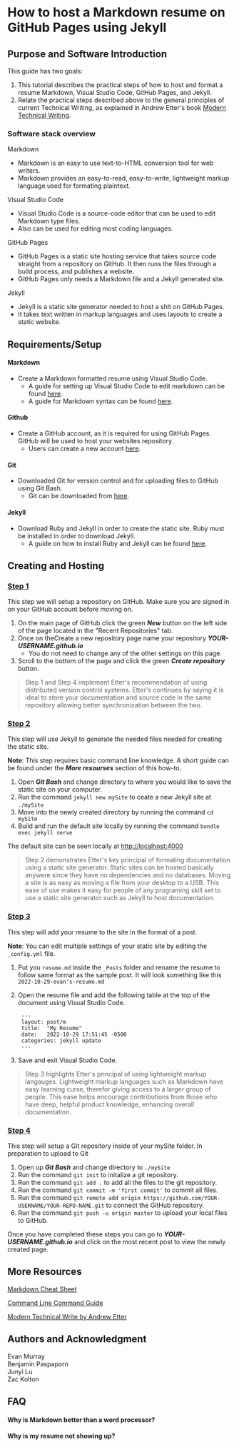 # How to host a Markdown resume on GitHub Pages using Jekyll  

## Purpose and Software Introduction  

This guide has two goals:  

1. This tutorial describes the practical steps of how to host and format a resume Markdown, Visual Studio Code, GitHub Pages, and Jekyll.
2. Relate the practical steps described above to the general principles of current Technical
Writing, as explained in Andrew Etter's book [Modern Technical Writing](https://www.amazon.ca/Modern-Technical-Writing-Introduction-Documentation-ebook/dp/B01A2QL9SS).


### Software stack overview

Markdown

* Markdown is an easy to use text-to-HTML conversion tool for web writers.
* Markdown provides an easy-to-read, easy-to-write, lightweight markup language used for formating plaintext.

Visual Studio Code 

* Visual Studio Code is a source-code editor that can be used to edit Markdown type files.
* Also can be used for editing most coding languages.

GitHub Pages 

* GitHub Pages is a static site hosting service that takes source code straight from a repository on GitHub. It then runs the files through a build process, and publishes a website.
* GitHub Pages only needs a Markdown file and a Jekyll generated site.

Jekyll

* Jekyll is a static site generator needed to host a shit on GitHub Pages.
* It takes text written in markup languages and uses layouts to create a static website.


## Requirements/Setup

#### Markdown

* Create a Markdown formatted resume using Visual Studio Code.
	* A guide for setting up Visual Studio Code to edit markdown can be found [here](https://code.visualstudio.com/docs/languages/markdown).
	* A guide for Markdown syntax can be found [here](https://www.markdownguide.org/basic-syntax/).


#### Github

* Create a GitHub account, as it is required for using GitHub Pages. GitHub will be used to host your websites repository.
	* 	Users can create a new account [here](https://github.com/signup).

#### Git

* Downloaded Git for version control and for uploading files to GitHub using Git Bash.
	* Git can be downloaded from [here](https://git-scm.com/downloads).

#### Jekyll

* Download Ruby and Jekyll in order to create the static site. Ruby must be installed in order to download Jekyll.
	* A guide on how to install Ruby and Jekyll can be found [here](https://jekyllrb.com/docs/installation/windows/).

## Creating and Hosting

### **<u>Step 1</u>** 

This step we will setup a repository on GitHub. Make sure you are signed in on your GitHub account before moving on.

1. On the main page of GitHub click the green ***New*** button on the left side of the page located in the "Recent Repositories" tab.
2. Once on theCreate a new repository page name your repository ***YOUR-USERNAME.github.io***
	* 	You do not need to change any of the other settings on this page.
3. Scroll to the bottom of the page and click the green ***Create repository*** button.

>Step 1 and Step 4 implement Etter's recommendation of using distributed version control systems. Etter's continues by saying it is ideal to store your documentation and source code in the same repository allowing better synchronization between the two. 

### **<u>Step 2</u>** 

This step will use Jekyll to generate the needed files needed for creating the static site. 

**Note**: This step requires basic command line knowledge. A short guide can be found under the ***More resourses*** section of this how-to. 

1. Open ***Git Bash*** and change directory to where you would like to save the static site on your computer.
2. Run the command `jekyll new mySite` to ceate a new Jekyll site at `./mySite`
3. Move into the newly created directory by running the command `cd mySite`
4. Build and run the default site locally by running the command `bundle exec jekyll serve`

The default site can be seen locally at <http://localhost:4000>

> Step 2 demonstrates Etter's key principal of formating documentation using a static site generator. Static sites can be hosted basically anywere since they have no dependencies and no databases. Moving a site is as easy as moving a file from your desktop to a USB. This ease of use makes it easy for people of any programing skill set to use a static site generator such as Jekyll to host documentation.

### **<u>Step 3</u>** 
 
This step will add your resume to the site in the format of a post.

**Note**: You can edit multiple settings of your static site by editing the `_config.yml` file.

1. Put you `resume.md` inside the `_Posts` folder and rename the resume to follow same format as the sample post. It will look something like this `2022-10-29-evan's-resume.md`
2. Open the resume file and add the following table at the top of the document using Visual Studio Code. 

		---
		layout: post/m
		title:  "My Resume"  
		date:   2022-10-29 17:51:45 -0500
		categories: jekyll update
		---	
3. Save and exit Visual Studio Code.

> Step 3 highlights Etter's principal of using lightweight markup langauges. Lightweight markup languages such as Markdown have easy learning curse, therefor giving access to a larger group of people. This ease helps encourage contributions from those who have deep, helpful product knowledge, enhancing overall documentation. 

### **<u>Step 4</u>** 

This step will setup a Git repository inside of your mySite folder. In preparation to upload to Git

1. Open up ***Git Bash*** and change directory to `./mySite`
2. Run the command `git init` to initalize a git repository.
3. Run the command `git add .` to add all the files to the git repository.
4. Run the command `git commit -m 'first commit'` to commit all files.
5. Run the command `git remote add origin https://github.com/YOUR-USERNAME/YOUR-REPO-NAME.git` to connect the GitHub repository.
6. Run the command `git push -u origin master` to upload your local files to GitHub.

Once you have completed these steps you can go to ***YOUR-USERNAME.github.io*** and click on the most recent post to view the newly created page.

## More Resources

[Markdown Cheat Sheet](https://www.markdownguide.org/basic-syntax/)

[Command Line Command Guide](https://www.freecodecamp.org/news/command-line-commands-cli-tutorial/)

[Modern Technical Write by Andrew Etter](https://www.amazon.ca/Modern-Technical-Writing-Introduction-Documentation-ebook/dp/B01A2QL9SS)

## Authors and Acknowledgment

Evan Murray  
Benjamin Paspaporn  
Junyi Lu  
Zac Kolton  

## FAQ

#### Why is Markdown better than a word processor?

#### Why is my resume not showing up?

